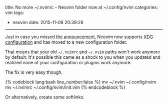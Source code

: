 title: No more ~/.nvimrc - Neovim folder now at ~/.config/nvim
categories: vim
tags:
  - neovim
date: 2015-11-08 20:39:28
---

Just in case you missed [the announcement](https://github.com/neovim/neovim/wiki/Following-HEAD#20151026), Neovim now supports [XDG configuration](http://www.gregjs.com/linux/2015/fixing-the-reappearing-folders-problem-in-your-home-directory/) and has moved to a new configuration folder.

That means that your old `~/.nvimrc` and `~/.nvim` paths won't work anymore by default. It's possible this came as a shock to you when you updated and realized none of your configuration or plugins work anymore.

The fix is very easy though.

{% codeblock lang:bash line_number:false %}
mv ~/.nvim ~/.config/nvim
mv ~/.nvimrc ~/.config/nvim/init.vim
{% endcodeblock %}

Or alternatively, create some softlinks.
